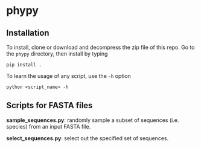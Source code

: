 # phypy

## Installation
To install, clone or download and decompress the zip file of this repo. Go to the `phypy` directory, then install by typing

```pip install .```

To learn the usage of any script, use the `-h` option 

```python <script_name> -h```

## Scripts for FASTA files
**sample_sequences.py**: randomly sample a subset of sequences (i.e. species) from an input FASTA file.

**select_sequences.py**: select out the specified set of sequences. 

